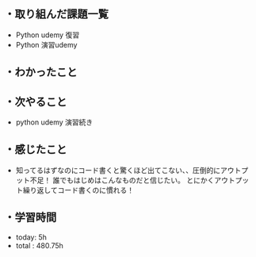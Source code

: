 ## ・取り組んだ課題一覧
- Python udemy 復習
- Python 演習udemy 


## ・わかったこと


## ・次やること
- python udemy 演習続き

## ・感じたこと
- 知ってるはずなのにコード書くと驚くほど出てこない、、圧倒的にアウトプット不足！
誰でもはじめはこんなものだと信じたい。
とにかくアウトプット繰り返してコード書くのに慣れる！

## ・学習時間
- today:   5h
- total  : 480.75h
